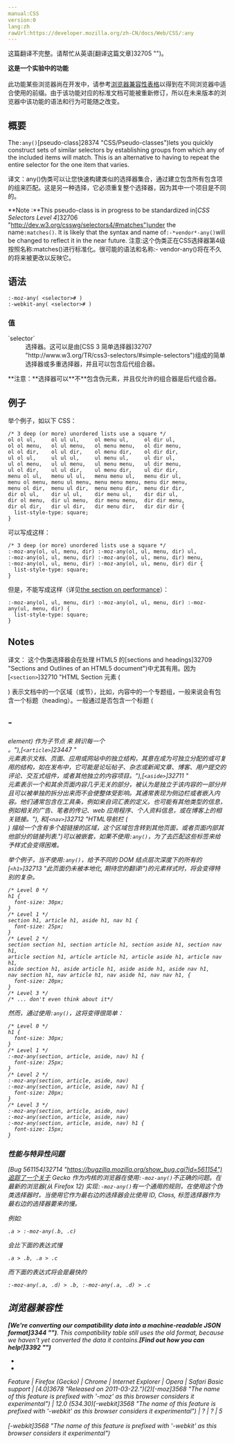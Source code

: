 ```yaml
---
manual:CSS
version:0
lang:zh
rawUrl:https://developer.mozilla.org/zh-CN/docs/Web/CSS/:any
---
```




这篇翻译不完整。请帮忙从英语[翻译这篇文章]32705 "")。






**这是一个实验中的功能**<br></br>此功能某些浏览器尚在开发中，请参考[浏览器兼容性表格](%28282#Browser_compatibility "")以得到在不同浏览器中适合使用的前缀。由于该功能对应的标准文档可能被重新修订，所以在未来版本的浏览器中该功能的语法和行为可能随之改变。




## 概要<a name="Summary"></a>


The`:any()`[pseudo-class]28374 "CSS/Pseudo-classes")lets you quickly construct sets of similar selectors by establishing groups from which any of the included items will match. This is an alternative to having to repeat the entire selector for the one item that varies.



译文：any()伪类可以让您快速构建类似的选择器集合，通过建立包含所有包含项的组来匹配。这是另一种选择，它必须重复整个选择器，因为其中一个项目是不同的。

**Note :**This pseudo-class is in progress to be standardized in[*CSS Selectors Level 4*]32706 "http://dev.w3.org/csswg/selectors4/#matches")under the name`:matches()`. It is likely that the syntax and name of`:-*vendor*-any()`will be changed to reflect it in the near future.
注意:这个伪类正在CSS选择器第4级按照名称:matches()进行标准化。很可能的语法和名称:- vendor-any()将在不久的将来被更改以反映它。

## 语法<a name="Syntax"></a>

```
:-moz-any( <selector># )
:-webkit-any( <selector># )
```

### 值<a name="Values"></a>
<dl><dt id=''>`selector`</dt><dd>选择器。这可以是由[CSS 3 简单选择器]32707 "http://www.w3.org/TR/css3-selectors/#simple-selectors")组成的简单选择器或多重选择器，并且可以包含后代组合器。</dd></dl>**注意：**选择器可以**不**包含伪元素，并且仅允许的组合器是后代组合器。

## 例子<a name="Examples"></a>


举个例子，如以下 CSS：


```
/* 3 deep (or more) unordered lists use a square */
ol ol ul,     ol ul ul,     ol menu ul,     ol dir ul,
ol ol menu,   ol ul menu,   ol menu menu,   ol dir menu,
ol ol dir,    ol ul dir,    ol menu dir,    ol dir dir,
ul ol ul,     ul ul ul,     ul menu ul,     ul dir ul,
ul ol menu,   ul ul menu,   ul menu menu,   ul dir menu,
ul ol dir,    ul ul dir,    ul menu dir,    ul dir dir,
menu ol ul,   menu ul ul,   menu menu ul,   menu dir ul,
menu ol menu, menu ul menu, menu menu menu, menu dir menu,
menu ol dir,  menu ul dir,  menu menu dir,  menu dir dir,
dir ol ul,    dir ul ul,    dir menu ul,    dir dir ul,
dir ol menu,  dir ul menu,  dir menu menu,  dir dir menu,
dir ol dir,   dir ul dir,   dir menu dir,   dir dir dir {
  list-style-type: square;
}
```


可以写成这样：


```
/* 3 deep (or more) unordered lists use a square */
:-moz-any(ol, ul, menu, dir) :-moz-any(ol, ul, menu, dir) ul,
:-moz-any(ol, ul, menu, dir) :-moz-any(ol, ul, menu, dir) menu,
:-moz-any(ol, ul, menu, dir) :-moz-any(ol, ul, menu, dir) dir {
  list-style-type: square;
}
```


但是，不能写成这样（详见[the section on performance](%28282#Issues_with_performance_and_specificity "")）：


```
:-moz-any(ol, ul, menu, dir) :-moz-any(ol, ul, menu, dir) :-moz-any(ul, menu, dir) {
  list-style-type: square;
}
```

## Notes<a name="Notes"></a>


译文： 这个伪类选择器会在处理 HTML5 的[sections and headings]32709 "Sections and Outlines of an HTML5 document")中尤其有用。因为[`<section>`]32710 "HTML Section 元素 (<section>) 表示文档中的一个区域（或节），比如，内容中的一个专题组，一般来说会有包含一个标题（heading）。一般通过是否包含一个标题 (<h1>-<h6> element) 作为子节点 来 辨识每一个<section>。"),[`<article>`]23447 "<article>元素表示文档、页面、应用或网站中的独立结构，其意在成为可独立分配的或可复用的结构，如在发布中，它可能是论坛帖子、杂志或新闻文章、博客、用户提交的评论、交互式组件，或者其他独立的内容项目。"),[`<aside>`]32711 "<aside> 元素表示一个和其余页面内容几乎无关的部分，被认为是独立于该内容的一部分并且可以被单独的拆分出来而不会使整体受影响。其通常表现为侧边栏或者嵌入内容。他们通常包含在工具条，例如来自词汇表的定义。也可能有其他类型的信息，例如相关的广告、笔者的传记、web 应用程序、个人资料信息，或在博客上的相关链接。"), 和[`<nav>`]32712 "HTML导航栏 (<nav>) 描绘一个含有多个超链接的区域，这个区域包含转到其他页面，或者页面内部其他部分的链接列表.")可以被嵌套，如果不使用`:any()`，为了去匹配这些标签来给予样式会变得困难。



举个例子，当不使用`:any()`，给予不同的 DOM 结点层次深度下的所有的[`<h1>`]32713 "此页面仍未被本地化, 期待您的翻译!")的元素样式时，将会变得特别的复杂。


```
/* Level 0 */
h1 {
  font-size: 30px;
}
/* Level 1 */
section h1, article h1, aside h1, nav h1 {
  font-size: 25px;
}
/* Level 2 */
section section h1, section article h1, section aside h1, section nav h1,
article section h1, article article h1, article aside h1, article nav h1,
aside section h1, aside article h1, aside aside h1, aside nav h1,
nav section h1, nav article h1, nav aside h1, nav nav h1, {
  font-size: 20px;
}
/* Level 3 */
/* ... don't even think about it*/
```


然而，通过使用`:any()`，这将变得很简单：


```
/* Level 0 */
h1 {
  font-size: 30px;
}
/* Level 1 */
:-moz-any(section, article, aside, nav) h1 {
  font-size: 25px;
}
/* Level 2 */
:-moz-any(section, article, aside, nav)
:-moz-any(section, article, aside, nav) h1 {
  font-size: 20px;
}
/* Level 3 */
:-moz-any(section, article, aside, nav)
:-moz-any(section, article, aside, nav)
:-moz-any(section, article, aside, nav) h1 {
  font-size: 15px;
}
```

### 性能与特异性问题<a name="Issues_with_performance_and_specificity"></a>


[Bug 561154]32714 "https://bugzilla.mozilla.org/show_bug.cgi?id=561154")追踪了一个关于 Gecko 作为内核的浏览器在使用`:-moz-any()`不正确的问题。在最新的浏览器(从 Firefox 12) 实现`:-moz-any()`有一个通用的规则，在使用这个伪类选择器时，当使用它作为最右边的选择器会比使用 ID, Class, 标签选择器作为最右边的选择器要来的慢。



例如:


```
.a > :-moz-any(.b, .c)
```


会比下面的表达式慢


```
.a > .b, .a > .c
```


而下面的表达式将会是最快的


```
:-moz-any(.a, .d) > .b, :-moz-any(.a, .d) > .c
```

## 浏览器兼容性<a name="Browser_compatibility"></a>


**[We&#39;re converting our compatibility data into a machine-readable JSON format]3344 "")**. This compatibility table still uses the old format, because we haven&#39;t yet converted the data it contains.**[Find out how you can help!]3392 "")**


* 
* 

Feature | Firefox (Gecko) | Chrome | Internet Explorer | Opera | Safari 
Basic support | [4.0]3678 "Released on 2011-03-22.")(2)[-moz]3568 "The name of this feature is prefixed with '-moz' as this browser considers it experimental") | 12.0 (534.30)[-webkit]3568 "The name of this feature is prefixed with '-webkit' as this browser considers it experimental") | ? | ? | 5<br></br>[-webkit]3568 "The name of this feature is prefixed with '-webkit' as this browser considers it experimental") 






